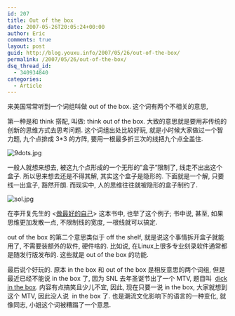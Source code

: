 ```yaml
---
id: 207
title: Out of the box
date: 2007-05-26T20:05:24+00:00
author: Eric
comments: true
layout: post
guid: http://blog.youxu.info/2007/05/26/out-of-the-box/
permalink: /2007/05/26/out-of-the-box/
dsq_thread_id:
  - 340934840
categories:
  - Article
---
```

来美国常常听到一个词组叫做 out of the box. 这个词有两个不相关的意思,

第一种是和 think 搭配, 叫做: think out of the box. 大致的意思就是要用非传统的创新的思维方式去思考问题. 这个词组出处比较好玩, 就是小时候大家做过一个智力题, 九个点排成 3*3 的方阵, 要用一根最多折三次的线把九个点全盖住.
  
![9dots.jpg](http://blog.youxu.info/wp-content/uploads/2007/05/9dots.jpg)
  
一般人就想来想去, 被这九个点形成的一个无形的&#8221;盒子&#8221;限制了, 线走不出出这个盒子. 所以思来想去还是不得其解, 其实这个盒子是隐形的. 下面就是一个解, 只要线一出盒子, 豁然开朗. 而现实中, 人的思维往往就被隐形的盒子制约了.

![sol.jpg](http://blog.youxu.info/wp-content/uploads/2007/05/sol.jpg)

在李开复先生的 <[做最好的自己](http://www.dangdang.com/product/9036/9036936.shtml)> 这本书中, 也举了这个例子; 书中说, 甚至, 如果思维更加发散一点, 不限制线的宽度, 一根线就可以搞定.

out of the box 的第二个意思类似于 off the shelf, 就是说这个事情拆开盒子就能用了, 不需要装额外的软件, 硬件啥的. 比如说, 在Linux上很多专业刻录软件通常都是随发行版发布的. 这些就是 out of the box 的功能.

最后说个好玩的. 原本 in the box 和 out of the box 是相反意思的两个词组, 但是最近已经不能说 in the box 了, 因为 SNL 去年圣诞节出了一个 MTV, 题目叫  [dick in the box](http://www.youtube.com/watch?v=1dmVU08zVpA). 内容有点搞笑且少儿不宜, 因此, 现在只要一说 in the box, 大家就想到这个 MTV, 因此没人说  in the box 了. 也是潮流文化影响下的语言的一种变化, 就像同志, 小姐这个词被糟蹋了一个意思.